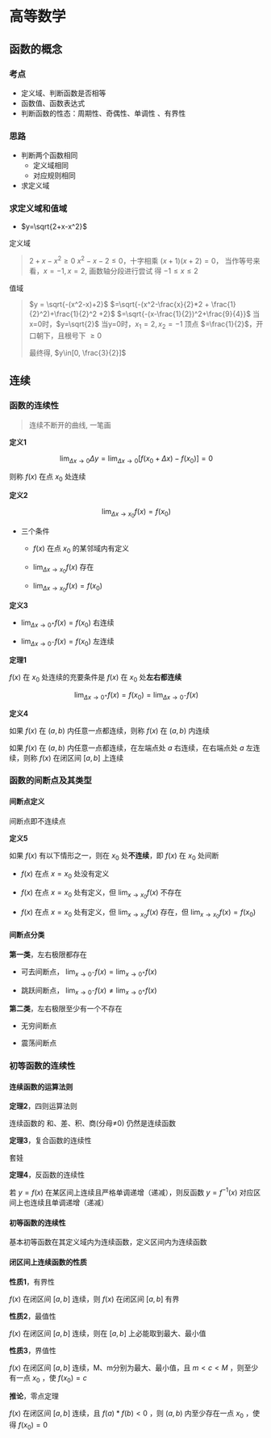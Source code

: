 # 高等数学

## 函数的概念

### 考点

- 定义域、判断函数是否相等
- 函数值、函数表达式
- 判断函数的性态：周期性、奇偶性、单调性 、有界性

### 思路

- 判断两个函数相同
	- 定义域相同
	- 对应规则相同
- 求定义域

### 求定义域和值域

- $y=\sqrt{2+x-x^2}$

定义域
> $2+x-x^2 \geq 0$
> $x^2-x-2 \leq 0$，十字相乘
> $(x+1)(x+2)=0$， 当作等号来看，$x=-1, x=2$, 画数轴分段进行尝试
> 得 $-1\leq x \leq 2$

值域
> $y = \sqrt{-(x^2-x)+2}$
> $=\sqrt{-(x^2-\frac{x}{2}*2 + \frac{1}{2}^2)+\frac{1}{2}^2 +2}$
> $=\sqrt{-(x-\frac{1}{2})^2+\frac{9}{4}}$
> 当x=0时，$y=\sqrt{2}$
> 当y=0时，$x_1=2, x_2=-1$
> 顶点 $=\frac{1}{2}$，开口朝下，且根号下 $\geq0$
> 
> 最终得, $y\in[0, \frac{3}{2}]$



## 连续

### 函数的连续性

> 连续不断开的曲线, 一笔画

**定义1**

$$
\lim_{\Delta x\rightarrow 0}\Delta y=\lim_{\Delta x\rightarrow 0} [f(x_0 + \Delta x)-f(x_0)]=0
$$

则称 $f(x)$ 在点 $x_0$ 处连续

**定义2**

$$
\lim_{\Delta x\rightarrow x_0}f(x)=f(x_0)
$$

- 三个条件
  
  - $f(x)$ 在点 $x_0$ 的某邻域内有定义
  
  - $\lim_{\Delta x\rightarrow x_0}f(x)$ 存在
  
  - $\lim_{\Delta x\rightarrow x_0}f(x)=f(x_0)$

**定义3**

- $\lim_{\Delta x\rightarrow 0^+}f(x)=f(x_0)$ 右连续

- $\lim_{\Delta x\rightarrow 0^-}f(x)=f(x_0)$ 左连续

**定理1**

$f(x)$ 在 $x_0$ 处连续的充要条件是 $f(x)$ 在 $x_0$ 处**左右都连续**

$$
\lim_{\Delta x\rightarrow 0^+}f(x)=f(x_0)=\lim_{\Delta x\rightarrow 0^-}f(x)
$$

**定义4**

如果 $f(x)$ 在 $(a, b)$ 内任意一点都连续，则称 $f(x)$ 在 $(a, b)$ 内连续

如果 $f(x)$ 在 $(a, b)$ 内任意一点都连续，在左端点处 $a$ 右连续，在右端点处 $a$ 左连续，则称 $f(x)$ 在闭区间 $[a, b]$ 上连续

### 函数的间断点及其类型

#### 间断点定义

间断点即不连续点

**定义5**

如果 $f(x)$ 有以下情形之一，则在 $x_0$ 处**不连续**，即 $f(x)$ 在 $x_0$ 处间断

- $f(x)$ 在点 $x=x_0$ 处没有定义

- $f(x)$ 在点 $x=x_0$ 处有定义，但 $\lim_{x\rightarrow x_0}f(x)$ 不存在

- $f(x)$ 在点 $x=x_0$ 处有定义，但 $\lim_{x\rightarrow x_0}f(x)$ 存在，但 $\lim_{x\rightarrow x_0}f(x)=f(x_0)$

#### 间断点分类

**第一类**，左右极限都存在

- 可去间断点， $\lim_{x\rightarrow 0^-}f(x)=\lim_{x\rightarrow 0^+}f(x)$

- 跳跃间断点， $\lim_{x\rightarrow 0^-}f(x)\not=\lim_{x\rightarrow 0^+}f(x)$

**第二类**，左右极限至少有一个不存在

- 无穷间断点

- 震荡间断点

### 初等函数的连续性

#### 连续函数的运算法则

**定理2**，四则运算法则

连续函数的 和、差、积、商(分母$\not=$0) 仍然是连续函数

**定理3**，复合函数的连续性

套娃

**定理4**，反函数的连续性

若 $y=f(x)$ 在某区间上连续且严格单调递增（递减），则反函数 $y=f^{-1}(x)$ 对应区间上也连续且单调递增（递减）

#### 初等函数的连续性

基本初等函数在其定义域内为连续函数，定义区间内为连续函数

#### 闭区间上连续函数的性质

**性质1**，有界性

$f(x)$ 在闭区间 $[a, b]$ 连续，则 $f(x)$ 在闭区间 $[a, b]$ 有界

**性质2**，最值性

$f(x)$ 在闭区间 $[a, b]$ 连续，则在 $[a, b]$ 上必能取到最大、最小值

**性质3**，界值性

$f(x)$ 在闭区间 $[a, b]$ 连续，M、m分别为最大、最小值，且 $m<c<M$ ，则至少有一点 $x_0$ ，使 $f(x_0)=c$

**推论**，零点定理

$f(x)$ 在闭区间 $[a, b]$ 连续，且 $f(a) * f(b) < 0$ ，则 $(a, b)$ 内至少存在一点 $x_0$ ，使得 $f(x_0)=0$ 
